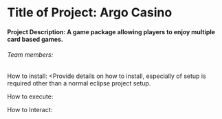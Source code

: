 # Title of Project: Argo Casino

#### Project Description: A game package allowing players to enjoy multiple card based games.

###### Team members: 


How to install:
<Provide details on how to install, especially of setup is required other than a normal eclipse project setup.

How to execute: <What file will start the program>


How to Interact:
<List of some basic steps to get the user started using the application>
